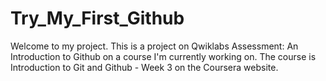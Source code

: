 # Try_My_First_Github
Welcome to my project. This is a project on Qwiklabs Assessment: An Introduction to Github on a course I'm currently working on. The course is Introduction to Git and Github - Week 3 on the Coursera website.
